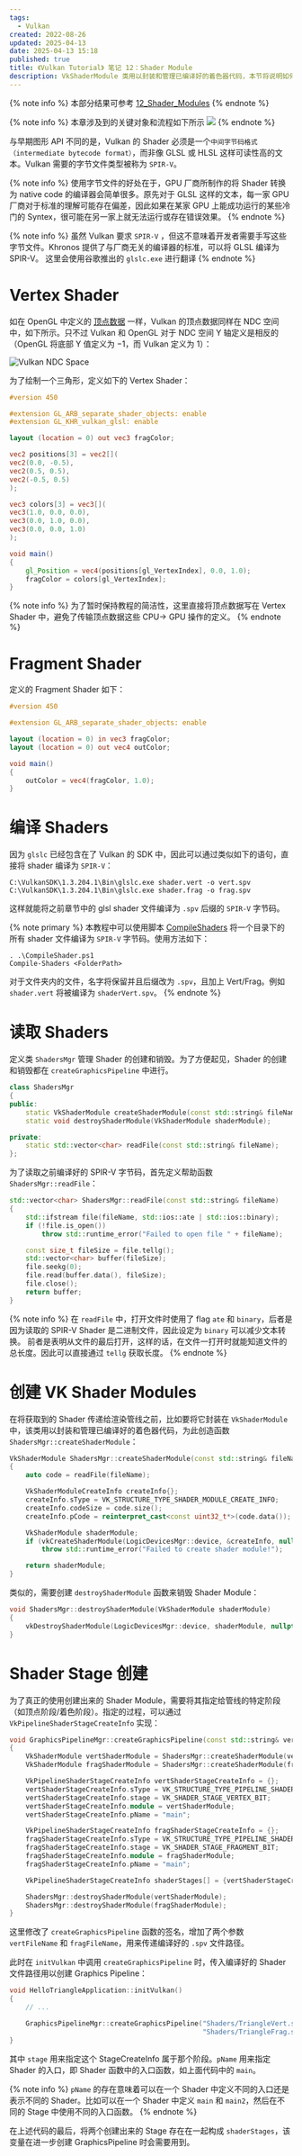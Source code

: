 ```yaml
---
tags:
  - Vulkan
created: 2022-08-26
updated: 2025-04-13
date: 2025-04-13 15:18
published: true
title: 《Vulkan Tutorial》 笔记 12：Shader Module
description: VkShaderModule 类用以封装和管理已编译好的着色器代码，本节将说明如何创建 Shader Module，以及如何将其传递给渲染管线的特定阶段。
---
```


{% note info %}
本部分结果可参考 [12_Shader_Modules](https://github.com/xuejiaW/LearnVulkan/tree/main/_12_Shader_Modules)
{% endnote %}

{% note info %}
本章涉及到的关键对象和流程如下所示
![](/ch_12_shader_modules/ch_12_shader_modules.excalidraw.svg)
{% endnote %}


与早期图形 API 不同的是，Vulkan 的 Shader 必须是一个`中间字节码格式（intermediate bytecode format）`，而非像 GLSL 或 HLSL 这样可读性高的文本。Vulkan 需要的字节文件类型被称为 `SPIR-V`。

{% note info %}
使用字节文件的好处在于，GPU 厂商所制作的将 Shader 转换为 native code 的编译器会简单很多。原先对于 GLSL 这样的文本，每一家 GPU 厂商对于标准的理解可能存在偏差，因此如果在某家 GPU 上能成功运行的某些冷门的 Syntex，很可能在另一家上就无法运行或存在错误效果。
{% endnote %}

{% note info %}
虽然 Vulkan 要求 `SPIR-V` ，但这不意味着开发者需要手写这些字节文件。Khronos 提供了与厂商无关的编译器的标准，可以将 GLSL 编译为 SPIR-V。
这里会使用谷歌推出的 `glslc.exe` 进行翻译
{% endnote %}

# Vertex Shader

如在 OpenGL 中定义的 [顶点数据](/ch_02_hello_triangle/#顶点数据) 一样，Vulkan 的顶点数据同样在 NDC 空间中，如下所示。只不过 Vulkan 和 OpenGL 对于 NDC 空间 Y 轴定义是相反的（OpenGL 将底部 Y 值定义为 $-1$，而 Vulkan 定义为 $1$）：

![Vulkan NDC Space](/ch_12_shader_modules/image-20220826091812725.png)

为了绘制一个三角形，定义如下的 Vertex Shader：

```glsl
#version 450

#extension GL_ARB_separate_shader_objects: enable
#extension GL_KHR_vulkan_glsl: enable

layout (location = 0) out vec3 fragColor;

vec2 positions[3] = vec2[](
vec2(0.0, -0.5),
vec2(0.5, 0.5),
vec2(-0.5, 0.5)
);

vec3 colors[3] = vec3[](
vec3(1.0, 0.0, 0.0),
vec3(0.0, 1.0, 0.0),
vec3(0.0, 0.0, 1.0)
);

void main()
{
    gl_Position = vec4(positions[gl_VertexIndex], 0.0, 1.0);
    fragColor = colors[gl_VertexIndex];
}
```

{% note info %}
为了暂时保持教程的简洁性，这里直接将顶点数据写在 Vertex Shader 中，避免了传输顶点数据这些 CPU-> GPU 操作的定义。
{% endnote %}

# Fragment Shader

定义的 Fragment Shader 如下：

```glsl
#version 450

#extension GL_ARB_separate_shader_objects: enable

layout (location = 0) in vec3 fragColor;
layout (location = 0) out vec4 outColor;

void main()
{
    outColor = vec4(fragColor, 1.0);
}
```

# 编译 Shaders

因为 `glslc` 已经包含在了 Vulkan 的 SDK 中，因此可以通过类似如下的语句，直接将 shader 编译为 `SPIR-V`：

```shell
C:\VulkanSDK\1.3.204.1\Bin\glslc.exe shader.vert -o vert.spv
C:\VulkanSDK\1.3.204.1\Bin\glslc.exe shader.frag -o frag.spv
```

这样就能将之前章节中的 glsl shader 文件编译为 `.spv` 后缀的 `SPIR-V` 字节码。

{% note primary %}
本教程中可以使用脚本 [CompileShaders](https://github.com/xuejiaW/LearnVulkan/blob/main/CompileShader.ps1) 将一个目录下的所有 shader 文件编译为 `SPIR-V` 字节码。使用方法如下：
```shell
. .\CompileShader.ps1
Compile-Shaders <FolderPath>
```
对于文件夹内的文件，名字将保留并且后缀改为 `.spv`，且加上 Vert/Frag。例如 `shader.vert` 将被编译为 `shaderVert.spv`。
{% endnote %}

# 读取 Shaders

定义类 `ShadersMgr` 管理 Shader 的创建和销毁。为了方便起见，Shader 的创建和销毁都在 `createGraphicsPipeline` 中进行。

```cpp
class ShadersMgr
{
public:
    static VkShaderModule createShaderModule(const std::string& fileName);
    static void destroyShaderModule(VkShaderModule shaderModule);

private:
    static std::vector<char> readFile(const std::string& fileName);
};
```

为了读取之前编译好的 SPIR-V 字节码，首先定义帮助函数 `ShadersMgr::readFile`：
```cpp
std::vector<char> ShadersMgr::readFile(const std::string& fileName)
{
    std::ifstream file(fileName, std::ios::ate | std::ios::binary);
    if (!file.is_open())
        throw std::runtime_error("Failed to open file " + fileName);

    const size_t fileSize = file.tellg();
    std::vector<char> buffer(fileSize);
    file.seekg(0);
    file.read(buffer.data(), fileSize);
    file.close();
    return buffer;
}
```

{% note info %}
在 `readFile` 中，打开文件时使用了 flag `ate` 和 `binary`，后者是因为读取的 SPIR-V Shader 是二进制文件，因此设定为 `binary` 可以减少文本转换。
前者是表明从文件的最后打开，这样的话，在文件一打开时就能知道文件的总长度。因此可以直接通过 `tellg` 获取长度。
{% endnote %}


# 创建 VK Shader Modules

在将获取到的 Shader 传递给渲染管线之前，比如要将它封装在 `VkShaderModule` 中，该类用以封装和管理已编译好的着色器代码，为此创造函数 `ShadersMgr::createShaderModule`：

```cpp
VkShaderModule ShadersMgr::createShaderModule(const std::string& fileName)
{
    auto code = readFile(fileName);

    VkShaderModuleCreateInfo createInfo{};
    createInfo.sType = VK_STRUCTURE_TYPE_SHADER_MODULE_CREATE_INFO;
    createInfo.codeSize = code.size();
    createInfo.pCode = reinterpret_cast<const uint32_t*>(code.data());

    VkShaderModule shaderModule;
    if (vkCreateShaderModule(LogicDevicesMgr::device, &createInfo, nullptr, &shaderModule) != VK_SUCCESS)
        throw std::runtime_error("Failed to create shader module!");

    return shaderModule;
}
```

类似的，需要创建 `destroyShaderModule` 函数来销毁 Shader Module：

```cpp
void ShadersMgr::destroyShaderModule(VkShaderModule shaderModule)
{
    vkDestroyShaderModule(LogicDevicesMgr::device, shaderModule, nullptr);
}
```

# Shader Stage 创建

为了真正的使用创建出来的 Shader Module，需要将其指定给管线的特定阶段（如顶点阶段/着色阶段）。指定的过程，可以通过 `VkPipelineShaderStageCreateInfo` 实现：
```cpp
void GraphicsPipelineMgr::createGraphicsPipeline(const std::string& vertFileName, const std::string& fragFileName)
{
    VkShaderModule vertShaderModule = ShadersMgr::createShaderModule(vertFileName);
    VkShaderModule fragShaderModule = ShadersMgr::createShaderModule(fragFileName);

    VkPipelineShaderStageCreateInfo vertShaderStageCreateInfo = {};
    vertShaderStageCreateInfo.sType = VK_STRUCTURE_TYPE_PIPELINE_SHADER_STAGE_CREATE_INFO;
    vertShaderStageCreateInfo.stage = VK_SHADER_STAGE_VERTEX_BIT;
    vertShaderStageCreateInfo.module = vertShaderModule;
    vertShaderStageCreateInfo.pName = "main";

    VkPipelineShaderStageCreateInfo fragShaderStageCreateInfo = {};
    fragShaderStageCreateInfo.sType = VK_STRUCTURE_TYPE_PIPELINE_SHADER_STAGE_CREATE_INFO;
    fragShaderStageCreateInfo.stage = VK_SHADER_STAGE_FRAGMENT_BIT;
    fragShaderStageCreateInfo.module = fragShaderModule;
    fragShaderStageCreateInfo.pName = "main";

    VkPipelineShaderStageCreateInfo shaderStages[] = {vertShaderStageCreateInfo, fragShaderStageCreateInfo};

    ShadersMgr::destroyShaderModule(vertShaderModule);
    ShadersMgr::destroyShaderModule(fragShaderModule);
}
```

这里修改了 `createGraphicsPipeline` 函数的签名，增加了两个参数 `vertFileName` 和 `fragFileName`，用来传递编译好的 `.spv` 文件路径。

此时在 `initVulkan` 中调用 `createGraphicsPipeline` 时，传入编译好的 Shader 文件路径用以创建 Graphics Pipeline：

```cpp
void HelloTriangleApplication::initVulkan()
{
    // ...

    GraphicsPipelineMgr::createGraphicsPipeline("Shaders/TriangleVert.spv",
                                                "Shaders/TriangleFrag.spv");
}
```

其中 `stage` 用来指定这个 StageCreateInfo 属于那个阶段。`pName` 用来指定 Shader 的入口，即 Shader 函数中的入口函数，如上面代码中的 `main`。

{% note info %}
`pName` 的存在意味着可以在一个 Shader 中定义不同的入口还是表示不同的 Shader。比如可以在一个 Shader 中定义 `main` 和 `main2`，然后在不同的 Stage 中使用不同的入口函数。
{% endnote %}


在上述代码的最后，将两个创建出来的 Stage 存在在一起构成 `shaderStages`，该变量在进一步创建 GraphicsPipeline 时会需要用到。
